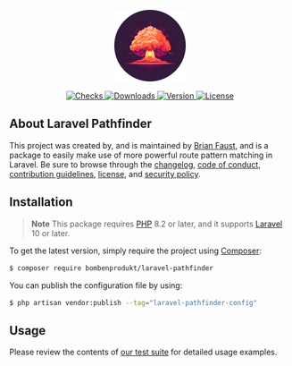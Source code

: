 <p align="center">
    <a href="https://bombenprodukt.com" target="_blank">
        <img src="https://raw.githubusercontent.com/BombenProdukt/assets/main/logo-text.svg" width="128" alt="BombenProdukt Logo" />
    </a>
</p>

<p align="center">
    <a href="https://github.com/faustbrian/laravel-pathfinder/actions">
        <img src="https://badge.sh/github/check-runs/BombenProdukt/laravel-pathfinder" alt="Checks" />
    </a>
    <a href="https://packagist.org/packages/bombenprodukt/laravel-pathfinder">
        <img src="https://badge.sh/packagist/downloads/BombenProdukt/laravel-pathfinder" alt="Downloads" />
    </a>
    <a href="https://packagist.org/packages/bombenprodukt/laravel-pathfinder">
        <img src="https://badge.sh/packagist/version/BombenProdukt/laravel-pathfinder" alt="Version" />
    </a>
    <a href="https://packagist.org/packages/bombenprodukt/laravel-pathfinder">
        <img src="https://badge.sh/packagist/license/BombenProdukt/laravel-pathfinder" alt="License" />
    </a>
</p>

## About Laravel Pathfinder

This project was created by, and is maintained by [Brian Faust](https://github.com/faustbrian), and is a package to easily make use of more powerful route pattern matching in Laravel. Be sure to browse through the [changelog](CHANGELOG.md), [code of conduct](.github/CODE_OF_CONDUCT.md), [contribution guidelines](.github/CONTRIBUTING.md), [license](LICENSE), and [security policy](.github/SECURITY.md).

## Installation

> **Note**
> This package requires [PHP](https://www.php.net/) 8.2 or later, and it supports [Laravel](https://laravel.com/) 10 or later.

To get the latest version, simply require the project using [Composer](https://getcomposer.org/):

```bash
$ composer require bombenprodukt/laravel-pathfinder
```

You can publish the configuration file by using:

```bash
$ php artisan vendor:publish --tag="laravel-pathfinder-config"
```

## Usage

Please review the contents of [our test suite](/tests) for detailed usage examples.
